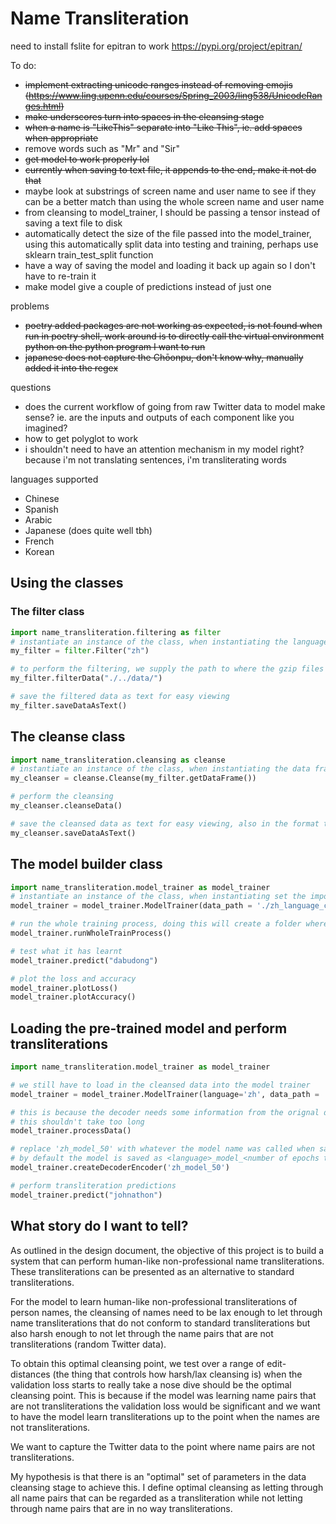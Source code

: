# Name Transliteration

need to install fslite for epitran to work
<https://pypi.org/project/epitran/>

To do:

- ~~implement extracting unicode ranges instead of removing emojis (<https://www.ling.upenn.edu/courses/Spring_2003/ling538/UnicodeRanges.html>)~~
- ~~make underscores turn into spaces in the cleansing stage~~
- ~~when a name is "LikeThis" separate into "Like This", ie. add spaces when appropriate~~
- remove words such as "Mr" and "Sir"
- ~~get model to work properly lol~~
- ~~currently when saving to text file, it appends to the end, make it not do that~~
- maybe look at substrings of screen name and user name to see if they can be a better match than using the whole screen name and user name
- from cleansing to model_trainer, I should be passing a tensor instead of saving a text file to disk
- automatically detect the size of the file passed into the model_trainer, using this automatically split data into testing and training, perhaps use sklearn train_test_split function
- have a way of saving the model and loading it back up again so I don't have to re-train it
- make model give a couple of predictions instead of just one

problems

- ~~poetry added packages are not working as expected, is not found when run in poetry shell, work around is to directly call the virtual environment python on the python program I want to run~~
- ~~japanese does not capture the Chōonpu, don't know why, manually added it into the regex~~

questions

- does the current workflow of going from raw Twitter data to model make sense? ie. are the inputs and outputs of each component like you imagined?
- how to get polyglot to work
- i shouldn't need to have an attention mechanism in my model right? because i'm not translating sentences, i'm transliterating words

languages supported

- Chinese
- Spanish
- Arabic
- Japanese (does quite well tbh)
- French
- Korean

## Using the classes

### The filter class

```python
import name_transliteration.filtering as filter
# instantiate an instance of the class, when instantiating the language is also set
my_filter = filter.Filter("zh")

# to perform the filtering, we supply the path to where the gzip files are stored
my_filter.filterData("./../data/")

# save the filtered data as text for easy viewing
my_filter.saveDataAsText()
```

## The cleanse class

```python
import name_transliteration.cleansing as cleanse
# instantiate an instance of the class, when instantiating the data frame to be cleansed on is also set
my_cleanser = cleanse.Cleanse(my_filter.getDataFrame())

# perform the cleansing
my_cleanser.cleanseData()

# save the cleansed data as text for easy viewing, also in the format that can be processed by the model builder
my_cleanser.saveDataAsText()
```

## The model builder class

```python
import name_transliteration.model_trainer as model_trainer
# instantiate an instance of the class, when instantiating set the important variables of the class
model_trainer = model_trainer.ModelTrainer(data_path = './zh_language_cleansed.txt')

# run the whole training process, doing this will create a folder where the learnt weights go, this can be loaded up later
model_trainer.runWholeTrainProcess()

# test what it has learnt
model_trainer.predict("dabudong")

# plot the loss and accuracy
model_trainer.plotLoss()
model_trainer.plotAccuracy()
```

## Loading the pre-trained model and perform transliterations

```python
import name_transliteration.model_trainer as model_trainer

# we still have to load in the cleansed data into the model trainer
model_trainer = model_trainer.ModelTrainer(language='zh', data_path = './'+'zh'+'_language_cleansed.txt')

# this is because the decoder needs some information from the orignal data
# this shouldn't take too long
model_trainer.processData()

# replace 'zh_model_50' with whatever the model name was called when saving the data
# by default the model is saved as <language>_model_<number of epochs trained on>
model_trainer.createDecoderEncoder('zh_model_50')

# perform transliteration predictions
model_trainer.predict("johnathon")
```

## What story do I want to tell?

As outlined in the design document, the objective of this project is to build a system that can perform human-like non-professional name transliterations. These transliterations can be presented as an alternative to standard transliterations.

For the model to learn human-like non-professional transliterations of person names, the cleansing of names need to be lax enough to let through name transliterations that do not conform to standard transliterations but also harsh enough to not let through the name pairs that are not transliterations (random Twitter data).

To obtain this optimal cleansing point, we test over a range of edit-distances (the thing that controls how harsh/lax cleansing is) when the validation loss starts to really take a nose dive should be the optimal cleansing point. This is because if the model was learning name pairs that are not transliterations the validation loss would be significant and we want to have the model learn transliterations up to the point when the names are not transliterations.

We want to capture the Twitter data to the point where name pairs are not transliterations.

My hypothesis is that there is an "optimal" set of parameters in the data cleansing stage to achieve this. I define optimal cleansing as letting through all name pairs that can be regarded as a transliteration while not letting through name pairs that are in no way transliterations. 
